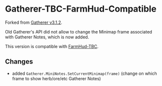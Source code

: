# Gatherer-TBC-FarmHud-Compatible

Forked from [Gatherer v3.1.2](https://www.curseforge.com/wow/addons/gatherer/files/82338).

Old Gatherer's API did not allow to change the Minimap frame associated with Gatherer Notes, which is now added.

This version is compatible with [FarmHud-TBC](https://github.com/XiconQoo/FarmHud-TBC).

## Changes

- added `Gatherer.MiniNotes.SetCurrentMinimap(frame)` (change on which frame to show herb/ore/etc Gatherer Notes)
